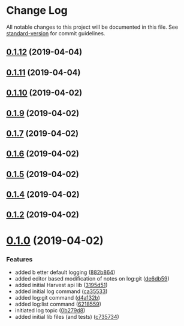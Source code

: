 # Change Log

All notable changes to this project will be documented in this file. See [standard-version](https://github.com/conventional-changelog/standard-version) for commit guidelines.

## [0.1.12](https://github.com/lucasconstantino/harvest-cli/compare/v0.1.11...v0.1.12) (2019-04-04)



## [0.1.11](https://github.com/lucasconstantino/harvest-cli/compare/v0.1.10...v0.1.11) (2019-04-04)



## [0.1.10](https://github.com/lucasconstantino/harvest-cli/compare/v0.1.9...v0.1.10) (2019-04-02)



## [0.1.9](https://github.com/lucasconstantino/harvest-cli/compare/v0.1.7...v0.1.9) (2019-04-02)
## [0.1.7](https://github.com/lucasconstantino/harvest-cli/compare/v0.1.6...v0.1.7) (2019-04-02)
## [0.1.6](https://github.com/lucasconstantino/harvest-cli/compare/v0.1.5...v0.1.6) (2019-04-02)
## [0.1.5](https://github.com/lucasconstantino/harvest-cli/compare/v0.1.4...v0.1.5) (2019-04-02)
## [0.1.4](https://github.com/lucasconstantino/harvest-cli/compare/v0.1.3...v0.1.4) (2019-04-02)
## [0.1.2](https://github.com/lucasconstantino/harvest-cli/compare/v0.1.1...v0.1.2) (2019-04-02)

# [0.1.0](https://github.com/lucasconstantino/harvest-cli/compare/v1.0.0...v0.1.0) (2019-04-02)


### Features

* added b etter default logging ([882b864](https://github.com/lucasconstantino/harvest-cli/commit/882b864))
* added editor based modification of notes on log:git ([de6db59](https://github.com/lucasconstantino/harvest-cli/commit/de6db59))
* added initial Harvest api lib ([3195d51](https://github.com/lucasconstantino/harvest-cli/commit/3195d51))
* added initial log command ([ca35533](https://github.com/lucasconstantino/harvest-cli/commit/ca35533))
* added log:git command ([d4a132b](https://github.com/lucasconstantino/harvest-cli/commit/d4a132b))
* added log:list command ([6218559](https://github.com/lucasconstantino/harvest-cli/commit/6218559))
* initiated log topic ([0b279d8](https://github.com/lucasconstantino/harvest-cli/commit/0b279d8))
* added initial lib files (and tests) ([c735734](https://github.com/lucasconstantino/node-lib-boilerplate/commit/c735734))

